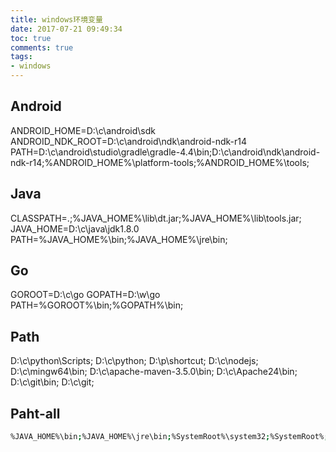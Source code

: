 ```yaml
---
title: windows环境变量
date: 2017-07-21 09:49:34
toc: true
comments: true
tags:
- windows
---
```


## Android
ANDROID_HOME=D:\c\android\sdk
ANDROID_NDK_ROOT=D:\c\android\ndk\android-ndk-r14
PATH=D:\c\android\studio\gradle\gradle-4.4\bin;D:\c\android\ndk\android-ndk-r14;%ANDROID_HOME%\platform-tools;%ANDROID_HOME%\tools;

## Java
CLASSPATH=.;%JAVA_HOME%\lib\dt.jar;%JAVA_HOME%\lib\tools.jar;
JAVA_HOME=D:\c\java\jdk1.8.0
PATH=%JAVA_HOME%\bin;%JAVA_HOME%\jre\bin;

## Go
GOROOT=D:\c\go
GOPATH=D:\w\go
PATH=%GOROOT%\bin;%GOPATH%\bin;

## Path
D:\c\python\Scripts\;
D:\c\python\;
D:\p\shortcut;
D:\c\nodejs;
D:\c\mingw64\bin;
D:\c\apache-maven-3.5.0\bin;
D:\c\Apache24\bin;
D:\c\git\bin;
D:\c\git;


## Paht-all
```sh
%JAVA_HOME%\bin;%JAVA_HOME%\jre\bin;%SystemRoot%\system32;%SystemRoot%;%SystemRoot%\System32\Wbem;%SYSTEMROOT%\System32\WindowsPowerShell\v1.0\;D:\c\android\studio\gradle\gradle-4.4\bin;D:\c\android\ndk\android-ndk-r14;%ANDROID_HOME%\platform-tools;%ANDROID_HOME%\tools;%GOROOT%\bin;%GOPATH%\bin;D:\c\python\Scripts\;D:\c\python\;D:\p\shortcut;D:\c\nodejs;D:\c\mingw64\bin;D:\c\apache-maven-3.5.0\bin;D:\c\Apache24\bin;D:\c\git\bin;D:\c\git;D:\c\pgadmin\runtime;C:\p\TortoiseSVN\bin;D:\c\java\spring-2.0.5.RELEASE/bin;
```